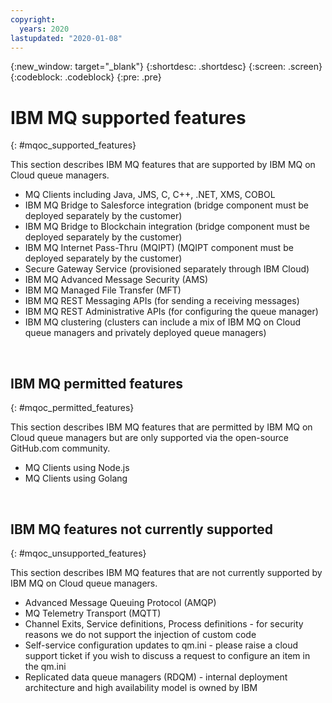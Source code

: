 ```yaml
---
copyright:
  years: 2020
lastupdated: "2020-01-08"
---
```


{:new_window: target="_blank"}
{:shortdesc: .shortdesc}
{:screen: .screen}
{:codeblock: .codeblock}
{:pre: .pre}

# IBM MQ supported features
{: #mqoc_supported_features}

This section describes IBM MQ features that are supported by IBM MQ on Cloud queue managers.

 - MQ Clients including Java, JMS, C, C++, .NET, XMS, COBOL
 - IBM MQ Bridge to Salesforce integration (bridge component must be deployed separately by the customer)
 - IBM MQ Bridge to Blockchain integration (bridge component must be deployed separately by the customer)
 - IBM MQ Internet Pass-Thru (MQIPT) (MQIPT component must be deployed separately by the customer)
 - Secure Gateway Service (provisioned separately through IBM Cloud)
 - IBM MQ Advanced Message Security (AMS)
 - IBM MQ Managed File Transfer (MFT)
 - IBM MQ REST Messaging APIs (for sending a receiving messages)
 - IBM MQ REST Administrative APIs (for configuring the queue manager)
 - IBM MQ clustering (clusters can include a mix of IBM MQ on Cloud queue managers and privately deployed queue managers)

<br/>

## IBM MQ permitted features
{: #mqoc_permitted_features}

This section describes IBM MQ features that are permitted by IBM MQ on Cloud queue managers but are only supported via the open-source GitHub.com community.

 - MQ Clients using Node.js
 - MQ Clients using Golang

 <br/>

## IBM MQ features not currently supported
{: #mqoc_unsupported_features}

This section describes IBM MQ features that are not currently supported by IBM MQ on Cloud queue managers.

 - Advanced Message Queuing Protocol (AMQP)
 - MQ Telemetry Transport (MQTT)
 - Channel Exits, Service definitions, Process definitions - for security reasons we do not support the injection of custom code
 - Self-service configuration updates to qm.ini - please raise a cloud support ticket if you wish to discuss a request to configure an item in the qm.ini
 - Replicated data queue managers (RDQM) - internal deployment architecture and high availability model is owned by IBM
